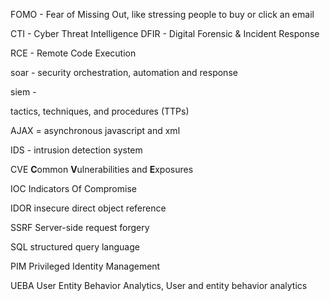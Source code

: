 
FOMO - Fear of Missing Out, like stressing people to buy or click an email

CTI - Cyber Threat Intelligence
DFIR - Digital Forensic & Incident Response

RCE - Remote Code Execution

soar - security orchestration, automation and response

siem - 

tactics, techniques, and procedures (TTPs)

AJAX = asynchronous javascript and xml

IDS - intrusion detection system

CVE **C**ommon **V**ulnerabilities and **E**xposures

IOC Indicators Of Compromise

IDOR insecure direct object reference

SSRF Server-side request forgery

SQL structured query language

PIM Privileged Identity Management

UEBA User Entity Behavior Analytics, User and entity behavior analytics

